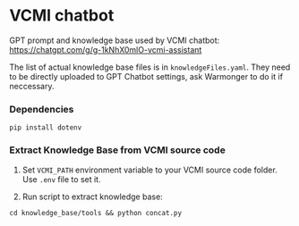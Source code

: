 # VCMI chatbot

GPT prompt and knowledge base used by VCMI chatbot:
https://chatgpt.com/g/g-1kNhX0mlO-vcmi-assistant

The list of actual knowledge base files is in `knowledgeFiles.yaml`. They need to be directly uploaded to GPT Chatbot settings, ask Warmonger to do it if neccessary.

### Dependencies

`pip install dotenv`

### Extract Knowledge Base from VCMI source code

1. Set `VCMI_PATH` environment variable to your VCMI source code folder. Use `.env` file to set it.

2. Run script to extract knowledge base:

`cd knowledge_base/tools && python concat.py`
